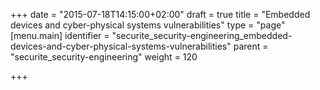 +++
date = "2015-07-18T14:15:00+02:00"
draft = true
title = "Embedded devices and cyber-physical systems vulnerabilities"
type = "page"
[menu.main]
identifier = "securite_security-engineering_embedded-devices-and-cyber-physical-systems-vulnerabilities"
parent = "securite_security-engineering"
weight = 120

+++
